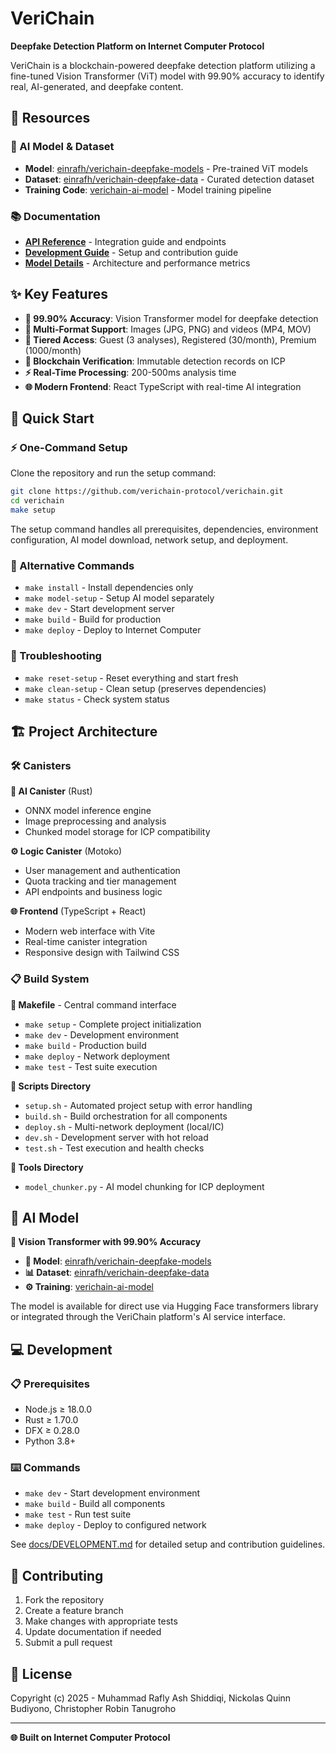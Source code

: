 # VeriChain

**Deepfake Detection Platform on Internet Computer Protocol**

VeriChain is a blockchain-powered deepfake detection platform utilizing a fine-tuned Vision Transformer (ViT) model with 99.90% accuracy to identify real, AI-generated, and deepfake content.

## 🔗 Resources

### 🤖 AI Model & Dataset
- **Model**: [einrafh/verichain-deepfake-models](https://huggingface.co/einrafh/verichain-deepfake-models) - Pre-trained ViT models
- **Dataset**: [einrafh/verichain-deepfake-data](https://huggingface.co/datasets/einrafh/verichain-deepfake-data) - Curated detection dataset
- **Training Code**: [verichain-ai-model](https://github.com/verichain-protocol/verichain-ai-model) - Model training pipeline

### 📚 Documentation
- **[API Reference](docs/API.md)** - Integration guide and endpoints
- **[Development Guide](docs/DEVELOPMENT.md)** - Setup and contribution guide
- **[Model Details](docs/MODEL.md)** - Architecture and performance metrics

## ✨ Key Features

- **🎯 99.90% Accuracy**: Vision Transformer model for deepfake detection
- **📁 Multi-Format Support**: Images (JPG, PNG) and videos (MP4, MOV)
- **👥 Tiered Access**: Guest (3 analyses), Registered (30/month), Premium (1000/month)
- **🔐 Blockchain Verification**: Immutable detection records on ICP
- **⚡ Real-Time Processing**: 200-500ms analysis time
- **🌐 Modern Frontend**: React TypeScript with real-time AI integration

## 🚀 Quick Start

### ⚡ One-Command Setup

Clone the repository and run the setup command:
```bash
git clone https://github.com/verichain-protocol/verichain.git
cd verichain
make setup
```

The setup command handles all prerequisites, dependencies, environment configuration, AI model download, network setup, and deployment.

### 🔧 Alternative Commands

- `make install` - Install dependencies only
- `make model-setup` - Setup AI model separately  
- `make dev` - Start development server
- `make build` - Build for production
- `make deploy` - Deploy to Internet Computer

### 🔄 Troubleshooting

- `make reset-setup` - Reset everything and start fresh
- `make clean-setup` - Clean setup (preserves dependencies)
- `make status` - Check system status

## 🏗️ Project Architecture

### 🛠️ Canisters

**🤖 AI Canister** (Rust)
- ONNX model inference engine
- Image preprocessing and analysis
- Chunked model storage for ICP compatibility

**⚙️ Logic Canister** (Motoko)
- User management and authentication
- Quota tracking and tier management
- API endpoints and business logic

**🌐 Frontend** (TypeScript + React)
- Modern web interface with Vite
- Real-time canister integration
- Responsive design with Tailwind CSS

### 📋 Build System

**📄 Makefile** - Central command interface
- `make setup` - Complete project initialization
- `make dev` - Development environment
- `make build` - Production build
- `make deploy` - Network deployment
- `make test` - Test suite execution

**📂 Scripts Directory**  
- `setup.sh` - Automated project setup with error handling
- `build.sh` - Build orchestration for all components
- `deploy.sh` - Multi-network deployment (local/IC)
- `dev.sh` - Development server with hot reload
- `test.sh` - Test execution and health checks

**🔧 Tools Directory**
- `model_chunker.py` - AI model chunking for ICP deployment

## 🧠 AI Model

**🎯 Vision Transformer with 99.90% Accuracy**

- **🤗 Model**: [einrafh/verichain-deepfake-models](https://huggingface.co/einrafh/verichain-deepfake-models)
- **📊 Dataset**: [einrafh/verichain-deepfake-data](https://huggingface.co/datasets/einrafh/verichain-deepfake-data)  
- **⚙️ Training**: [verichain-ai-model](https://github.com/verichain-protocol/verichain-ai-model)

The model is available for direct use via Hugging Face transformers library or integrated through the VeriChain platform's AI service interface.

## 💻 Development

### 📋 Prerequisites
- Node.js ≥ 18.0.0
- Rust ≥ 1.70.0
- DFX ≥ 0.28.0
- Python 3.8+

### ⌨️ Commands
- `make dev` - Start development environment
- `make build` - Build all components  
- `make test` - Run test suite
- `make deploy` - Deploy to configured network

See [docs/DEVELOPMENT.md](docs/DEVELOPMENT.md) for detailed setup and contribution guidelines.

## 🤝 Contributing

1. Fork the repository
2. Create a feature branch
3. Make changes with appropriate tests
4. Update documentation if needed
5. Submit a pull request

## 📄 License

Copyright (c) 2025 - Muhammad Rafly Ash Shiddiqi, Nickolas Quinn Budiyono, Christopher Robin Tanugroho

---

**🌐 Built on Internet Computer Protocol**

